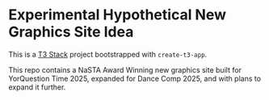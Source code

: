 # Experimental Hypothetical New Graphics Site Idea

This is a [T3 Stack](https://create.t3.gg/) project bootstrapped with `create-t3-app`.

This repo contains a NaSTA Award Winning new graphics site built for YorQuestion Time 2025, expanded for Dance Comp 2025, and with plans to expand it further.

